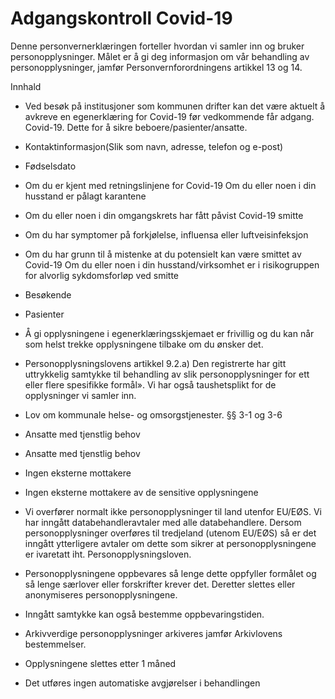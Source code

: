 # Adgangskontroll Covid-19


  

Denne personvernerklæringen forteller hvordan vi samler inn og bruker personopplysninger. Målet er å gi deg informasjon om vår behandling av personopplysninger, jamfør Personvernforordningens artikkel 13 og 14.

  

Innhald

*   Ved besøk på institusjoner som kommunen drifter kan det være aktuelt å avkreve en egenerklæring for Covid-19 før vedkommende får adgang. Covid-19. Dette for å sikre beboere/pasienter/ansatte.  
    
*   Kontaktinformasjon(Slik som navn, adresse, telefon og e-post)  
    
*   Fødselsdato  
    
*   Om du er kjent med retningslinjene for Covid-19 Om du eller noen i din husstand er pålagt karantene  
    
*   Om du eller noen i din omgangskrets har fått påvist Covid-19 smitte  
    
*   Om du har symptomer på forkjølelse, influensa eller luftveisinfeksjon  
    
*   Om du har grunn til å mistenke at du potensielt kan være smittet av Covid-19 Om du eller noen i din husstand/virksomhet er i risikogruppen for alvorlig sykdomsforløp ved smitte  
    
*   Besøkende  
    
*   Pasienter  
    
*   Å gi opplysningene i egenerklæringsskjemaet er frivillig og du kan når som helst trekke opplysningene tilbake om du ønsker det.  
    
*   Personopplysningslovens artikkel 9.2.a) Den registrerte har gitt uttrykkelig samtykke til behandling av slik personopplysninger for ett eller flere spesifikke formål». Vi har også taushetsplikt for de opplysninger vi samler inn.  
    
*   Lov om kommunale helse- og omsorgstjenester. §§ 3-1 og 3-6  
    
*   Ansatte med tjenstlig behov  
    
*   Ansatte med tjenstlig behov  
    
*   Ingen eksterne mottakere  
    
*   Ingen eksterne mottakere av de sensitive opplysningene  
    
*   Vi overfører normalt ikke personopplysninger til land utenfor EU/EØS. Vi har inngått databehandleravtaler med alle databehandlere. Dersom personopplysninger overføres til tredjeland (utenom EU/EØS) så er det inngått ytterligere avtaler om dette som sikrer at personopplysningene er ivaretatt iht. Personopplysningsloven.  
    
*   Personopplysningene oppbevares så lenge dette oppfyller formålet og så lenge særlover eller forskrifter krever det. Deretter slettes eller anonymiseres personopplysningene.  
    
*   Inngått samtykke kan også bestemme oppbevaringstiden.  
    
*   Arkivverdige personopplysninger arkiveres jamfør Arkivlovens bestemmelser.  
    
*   Opplysningene slettes etter 1 måned  
    
*   Det utføres ingen automatiske avgjørelser i behandlingen